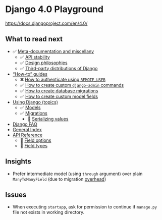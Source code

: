 # Django 4.0 Playground

https://docs.djangoproject.com/en/4.0/

## What to read next

* ✅ [Meta-documentation and miscellany](https://docs.djangoproject.com/en/4.0/misc/)
  * ✅ [API stability](https://docs.djangoproject.com/en/4.0/misc/api-stability/)
  * ✅ [Design philosophies](https://docs.djangoproject.com/en/4.0/misc/design-philosophies/)
  * ✅ [Third-party distributions of Django](https://docs.djangoproject.com/en/4.0/misc/distributions/)
* [“How-to” guides](https://docs.djangoproject.com/en/4.0/howto/)
  * ❌ [How to authenticate using `REMOTE_USER`](https://docs.djangoproject.com/en/4.0/howto/auth-remote-user/)
  * ✅ [How to create custom `django-admin` commands](https://docs.djangoproject.com/en/4.0/howto/custom-management-commands/)
  * ✅ [How to create database migrations](https://docs.djangoproject.com/en/4.0/howto/writing-migrations/)
  * ✅ [How to create custom model fields](https://docs.djangoproject.com/en/4.0/howto/custom-model-fields/)
* [Using Django (topics)](https://docs.djangoproject.com/en/4.0/topics/)
  * ✅ [Models](https://docs.djangoproject.com/en/4.0/topics/db/models/)
  * ✅ [Migrations](https://docs.djangoproject.com/en/4.0/topics/migrations/)
    * 🧰 [Serializing values](https://docs.djangoproject.com/en/4.0/topics/migrations/#serializing-values)
* [Django FAQ](https://docs.djangoproject.com/en/4.0/faq/)
* [General Index](https://docs.djangoproject.com/en/4.0/genindex/)
* [API Reference](https://docs.djangoproject.com/en/4.0/ref/)
  * 🧰 [Field options](https://docs.djangoproject.com/en/4.0/ref/models/fields/#field-options)
  * 🧰 [Field types](https://docs.djangoproject.com/en/4.0/ref/models/fields/#model-field-types)

## Insights

* Prefer intermediate model (using `through` argument) over 
  plain `ManyToManyField` (due to migration [overhead](https://docs.djangoproject.com/en/4.0/howto/writing-migrations/#changing-a-manytomanyfield-to-use-a-through-model))

## Issues

* When executing `startapp`, ask for permission to continue if `manage.py` 
  file not exists in working directory.